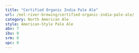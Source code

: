 ```yaml
---
title: "Certified Organic India Pale Ale"
url: /eel-river-brewing/certified-organic-india-pale-ale/
category: North American Ale
style: American-Style Pale Ale
abv: 7
ibu: 0
srm: 0
upc: 0
---
```


